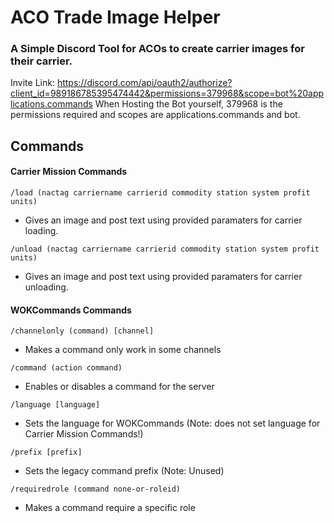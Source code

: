 # ACO Trade Image Helper
### A Simple Discord Tool for ACOs to create carrier images for their carrier.
Invite Link: https://discord.com/api/oauth2/authorize?client_id=989186785395474442&permissions=379968&scope=bot%20applications.commands
When Hosting the Bot yourself, 379968 is the permissions required and scopes are applications.commands and bot.
## Commands
#### Carrier Mission Commands
`/load (nactag carriername carrierid commodity station system profit units)` 
- Gives an image and post text using provided paramaters for carrier loading.

`/unload (nactag carriername carrierid commodity station system profit units)`
- Gives an image and post text using provided paramaters for carrier unloading.
#### WOKCommands Commands
`/channelonly (command) [channel]`
- Makes a command only work in some channels 

`/command (action command)`
- Enables or disables a command for the server

`/language [language]`
- Sets the language for WOKCommands (Note: does not set language for Carrier Mission Commands!)

`/prefix [prefix]`
- Sets the legacy command prefix (Note: Unused)

`/requiredrole (command none-or-roleid)`
- Makes a command require a specific role
